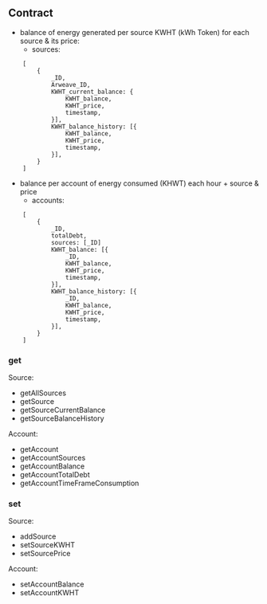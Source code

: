 ## Contract

- balance of energy generated per source KWHT (kWh Token) for each source & its price:
  - sources:

```
    [
        {
            _ID,
            Arweave_ID,
            KWHT_current_balance: {
                KWHT_balance,
                KWHT_price,
                timestamp,
            }],
            KWHT_balance_history: [{
                KWHT_balance,
                KWHT_price,
                timestamp,
            }],
        }
    ]
```

- balance per account of energy consumed (KHWT) each hour + source & price
  - accounts:

```
    [
        {
            _ID,
            totalDebt,
            sources: [_ID]
            KWHT_balance: [{
                _ID,
                KWHT_balance,
                KWHT_price,
                timestamp,
            }],
            KWHT_balance_history: [{
                _ID,
                KWHT_balance,
                KWHT_price,
                timestamp,
            }],
        }
    ]
```

### get

Source:

- getAllSources
- getSource
- getSourceCurrentBalance
- getSourceBalanceHistory

Account:

- getAccount
- getAccountSources
- getAccountBalance
- getAccountTotalDebt
- getAccountTimeFrameConsumption

### set

Source:

- addSource
- setSourceKWHT
- setSourcePrice

Account:

- setAccountBalance
- setAccountKWHT
